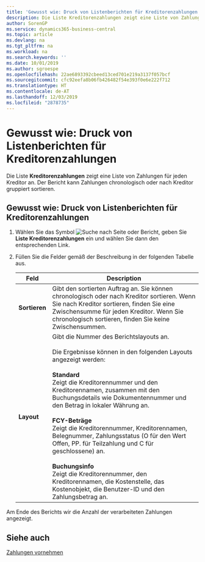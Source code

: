 ```yaml
---
title: 'Gewusst wie: Druck von Listenberichten für Kreditorenzahlungen'
description: Die Liste Kreditorenzahlungen zeigt eine Liste von Zahlungen für jeden Kreditor an. Der Bericht kann Zahlungen chronologisch oder nach Kreditor gruppiert sortieren.
author: SorenGP
ms.service: dynamics365-business-central
ms.topic: article
ms.devlang: na
ms.tgt_pltfrm: na
ms.workload: na
ms.search.keywords: ''
ms.date: 10/01/2019
ms.author: sgroespe
ms.openlocfilehash: 22ae6893392cbeed13ced701e219a3137f057bcf
ms.sourcegitcommit: cfc92eefa8b06fb426482f54e393f0e6e222f712
ms.translationtype: HT
ms.contentlocale: de-AT
ms.lasthandoff: 12/03/2019
ms.locfileid: "2878735"
---
```

# <a name="print-vendor-payments-list-reports"></a>Gewusst wie: Druck von Listenberichten für Kreditorenzahlungen
Die Liste **Kreditorenzahlungen** zeigt eine Liste von Zahlungen für jeden Kreditor an. Der Bericht kann Zahlungen chronologisch oder nach Kreditor gruppiert sortieren.  

## <a name="to-print-the-vendor-payments-list-report"></a>Gewusst wie: Druck von Listenberichten für Kreditorenzahlungen  

1.  Wählen Sie das Symbol ![Suche nach Seite oder Bericht](../../media/ui-search/search_small.png "Suche nach Seiten- oder Berichtssymbolen"), geben Sie **Liste Kreditorenzahlungen** ein und wählen Sie dann den entsprechenden Link.  
2.  Füllen Sie die Felder gemäß der Beschreibung in der folgenden Tabelle aus.  

    |Feld|Description|  
    |---------------------------------|---------------------------------------|  
    |**Sortieren**|Gibt den sortierten Auftrag an. Sie können chronologisch oder nach Kreditor sortieren. Wenn Sie nach Kreditor sortieren, finden Sie eine Zwischensumme für jeden Kreditor. Wenn Sie chronologisch sortieren, finden Sie keine Zwischensummen.|  
    |**Layout**|Gibt die Nummer des Berichtslayouts an.<br /><br /> Die Ergebnisse können in den folgenden Layouts angezeigt werden:<br /><br /> **Standard**<br /> Zeigt die Kreditorennummer und den Kreditorennamen, zusammen mit den Buchungsdetails wie Dokumentennummer und den Betrag in lokaler Währung an.<br /><br /> **FCY-Beträge**<br /> Zeigt die Kreditorennummer, Kreditorennamen, Belegnummer, Zahlungsstatus (O für den Wert Offen, PP. für Teilzahlung und C für geschlossene) an.<br /><br /> **Buchungsinfo**<br /> Zeigt die Kreditorennummer, den Kreditorennamen, die Kostenstelle, das Kostenobjekt, die Benutzer-ID und den Zahlungsbetrag an.|  

 Am Ende des Berichts wir die Anzahl der verarbeiteten Zahlungen angezeigt.  

## <a name="see-also"></a>Siehe auch  
[Zahlungen vornehmen](../../payables-make-payments.md)
